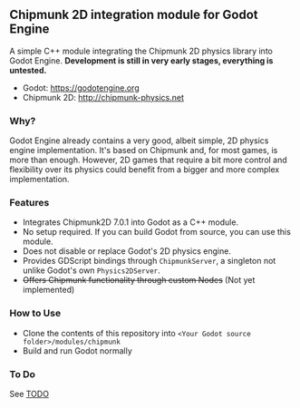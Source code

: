 ## Chipmunk 2D integration module for Godot Engine

A simple C++ module integrating the Chipmunk 2D physics library into Godot Engine. **Development is still in very early stages, everything is untested.**

- Godot: https://godotengine.org
- Chipmunk 2D: http://chipmunk-physics.net

### Why?

Godot Engine already contains a very good, albeit simple, 2D physics engine implementation. It's based on Chipmunk and, for most games, is more than enough. However, 2D games that require a bit more control and flexibility over its physics could benefit from a bigger and more complex implementation.

### Features

- Integrates Chipmunk2D 7.0.1 into Godot as a C++ module.
- No setup required. If you can build Godot from source, you can use this module.
- Does not disable or replace Godot's 2D physics engine.
- Provides GDScript bindings through `ChipmunkServer`, a singleton not unlike Godot's own `Physics2DServer`.
- ~~Offers Chipmunk functionality through custom Nodes~~ (Not yet implemented)

### How to Use

- Clone the contents of this repository into `<Your Godot source folder>/modules/chipmunk`
- Build and run Godot normally

### To Do

See [TODO](TODO.md)
